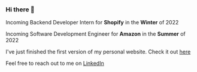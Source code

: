 ### Hi there 👋

Incoming Backend Developer Intern for **Shopify** in the **Winter** of 2022

Incoming Software Development Engineer for **Amazon** in the **Summer** of 2022

I've just finished the first version of my personal website. Check it out [here](https://www.ragrwal.com)

Feel free to reach out to me on [LinkedIn](https://www.linkedin.com/in/ragrwal/) 
<!--
**ronyboi/ronyboi** is a ✨ _special_ ✨ repository because its `README.md` (this file) appears on your GitHub profile.

Here are some ideas to get you started:


I’m currently:
- Focusing on school assignments and courses.

- 🔭 I’m currently working on ...
- 🌱 I’m currently learning ...
- 👯 I’m looking to collaborate on ...
- 🤔 I’m looking for help with ...
- 💬 Ask me about ...
- 📫 How to reach me: ...
- 😄 Pronouns: ...
- ⚡ Fun fact: ...
-->
